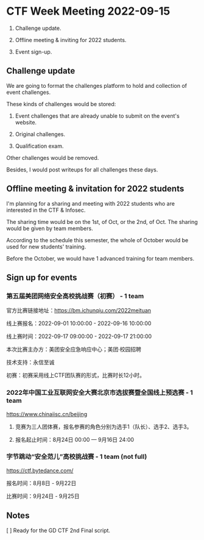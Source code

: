 # CTF Week Meeting 2022-09-15

1. Challenge update.

2. Offline meeting & inviting for 2022 students.

3. Event sign-up.

## Challenge update

We are going to format the challenges platform to hold and collection of event challenges.

These kinds of challenges would be stored:

1. Event challenges that are already unable to submit on the event's website.

2. Original challenges.

3. Qualification exam.

Other challenges would be removed.

Besides, I would post writeups for all challenges these days.

## Offline meeting & invitation for 2022 students

I'm planning for a sharing and meeting with 2022 students who are interested in the CTF & Infosec.

The sharing time would be on the 1st, of Oct, or the 2nd, of Oct. The sharing would be given by team members.

According to the schedule this semester, the whole of October would be used for new students' training.

Before the October, we would have 1 advanced training for team members.

## Sign up for events

### 第五届美团网络安全高校挑战赛（初赛） - 1 team

官方比赛链接地址：https://bm.ichunqiu.com/2022meituan

线上赛报名：2022-09-01 10:00:00 - 2022-09-16 10:00:00

线上赛时间：2022-09-17 09:00:00 - 2022-09-17 21:00:00

本次比赛主办方：美团安全应急响应中心；美团·校园招聘

技术支持：永信至诚

初赛：初赛采用线上CTF团队赛的形式，比赛时长12小时。

### 2022年中国工业互联网安全大赛北京市选拔赛暨全国线上预选赛 - 1 team

https://www.chinaiisc.cn/beijing

1) 竞赛为三人团体赛，报名参赛的角色分别为选手1（队长）、选手2、选手3。

2) 报名起止时间：8月24日 00:00 — 9月16日 24:00

### 字节跳动“安全范儿”高校挑战赛 - 1 team (not full)

https://ctf.bytedance.com/

报名时间：8月8日 - 9月22日

比赛时间：9月24日 - 9月25日

## Notes

[ ] Ready for the GD CTF 2nd Final script.